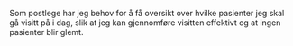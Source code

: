 Som postlege har jeg behov for å få oversikt over hvilke pasienter jeg skal gå visitt på i dag, slik at jeg kan gjennomføre visitten effektivt og at ingen pasienter blir glemt.
